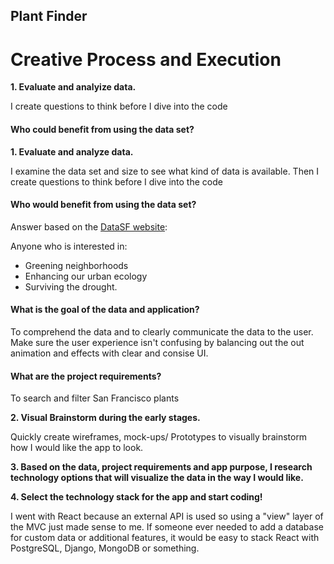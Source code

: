 
## Plant Finder

<h1>Creative Process and Execution</h1>

<strong>1. Evaluate and analyize data.</strong>

<p>I create questions to think before I dive into the code</p>

<h4>Who could benefit from using the data set?</h4>
<strong>1. Evaluate and analyze data.</strong>

<p>I examine the data set and size to see what kind of data is available. Then I create questions to think before I dive into the code</p>

<h4>Who would benefit from using the data set?</h4>

Answer based on the <a href="https://data.sfgov.org/Energy-and-Environment/San-Francisco-Plant-Finder-Data/vmnk-skih" target="_blank">DataSF website</a>: 

Anyone who is interested in:
- Greening neighborhoods 
- Enhancing our urban ecology
- Surviving the drought.


<h4>What is the goal of the data and application?</h4>

<p>To comprehend the data and to clearly communicate the data to the user. Make sure the user experience isn't confusing by balancing out the out animation and effects with clear and consise UI.</p>

<h4>What are the project requirements?</h4>

To search and filter San Francisco plants


<strong>2. Visual Brainstorm during the early stages.</strong>

<p>Quickly create wireframes, mock-ups/ Prototypes to visually brainstorm how I would like the app to look.</p>

<strong>3. Based on the data, project requirements and app purpose, I research technology options that will visualize the data in the way I would like.</strong>

<strong>4. Select the technology stack for the app and start coding!</strong>

<p>I went with React because an external API is used so using a "view" layer of the MVC just made sense to me. If someone ever needed to add a database for custom data or additional features, it would be easy to stack React with PostgreSQL, Django, MongoDB or something.</p>

